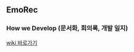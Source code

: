 ## EmoRec
   
### How we Develop (문서화, 회의록, 개발 일지)
   
[wiki 바로가기](https://github.com/hasen-sprung/iOS-EmoRec/wiki)
